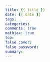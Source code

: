 ```yaml
---
title: {{ title }} 
date: {{ date }} 
tags: 
categories:
comments: true
mathjax: true
top: 
false cover: 
false password: 
summary: 
---
```

